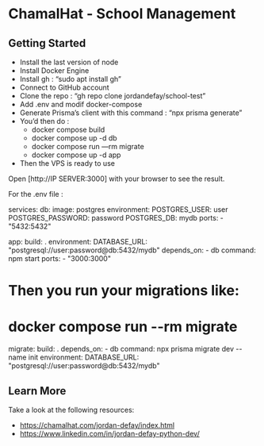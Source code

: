 # ChamalHat - School Management

## Getting Started

- Install the last version of node
- Install Docker Engine
- Install gh : “sudo apt install gh”
- Connect to GitHub account
- Clone the repo : “gh repo clone jordandefay/school-test”
- Add .env and modif docker-compose
- Generate Prisma’s client with this command : “npx prisma generate”
- You’d then do :
    - docker compose build
    - docker compose up -d db
    - docker compose run —rm migrate
    - docker compose up -d app
- Then the VPS is ready to use
  
Open [http://IP SERVER:3000] with your browser to see the result.

For the .env file : 

services:
  db:
    image: postgres
    environment:
      POSTGRES_USER: user
      POSTGRES_PASSWORD: password
      POSTGRES_DB: mydb
    ports:
      - "5432:5432"

  app:
    build: .
    environment:
      DATABASE_URL: "postgresql://user:password@db:5432/mydb"
    depends_on:
      - db
    command: npm start
    ports:
      - "3000:3000"

# Then you run your migrations like:
# docker compose run --rm migrate
  migrate:
    build: .
    depends_on:
      - db
    command: npx prisma migrate dev --name init
    environment:
      DATABASE_URL: "postgresql://user:password@db:5432/mydb"


## Learn More

Take a look at the following resources:

- https://chamalhat.com/jordan-defay/index.html
- https://www.linkedin.com/in/jordan-defay-python-dev/
